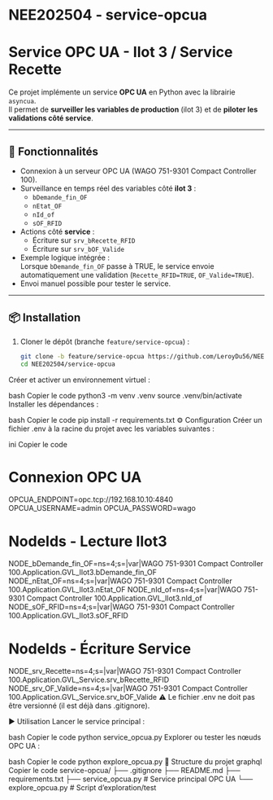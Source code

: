 # NEE202504 - service-opcua
# Service OPC UA - Ilot 3 / Service Recette

Ce projet implémente un service **OPC UA** en Python avec la librairie `asyncua`.  
Il permet de **surveiller les variables de production** (ilot 3) et de **piloter les validations côté service**.

---

## 🚀 Fonctionnalités

- Connexion à un serveur OPC UA (WAGO 751-9301 Compact Controller 100).
- Surveillance en temps réel des variables côté **ilot 3** :
  - `bDemande_fin_OF`
  - `nEtat_OF`
  - `nId_of`
  - `sOF_RFID`
- Actions côté **service** :
  - Écriture sur `srv_bRecette_RFID`
  - Écriture sur `srv_bOF_Valide`
- Exemple logique intégrée :  
  Lorsque `bDemande_fin_OF` passe à TRUE, le service envoie automatiquement une validation (`Recette_RFID=TRUE`, `OF_Valide=TRUE`).
- Envoi manuel possible pour tester le service.

---

## 📦 Installation

1. Cloner le dépôt (branche `feature/service-opcua`) :
   ```bash
   git clone -b feature/service-opcua https://github.com/LeroyDu56/NEE202504---dev.git
   cd NEE202504/service-opcua
Créer et activer un environnement virtuel :

bash
Copier le code
python3 -m venv .venv
source .venv/bin/activate
Installer les dépendances :

bash
Copier le code
pip install -r requirements.txt
⚙️ Configuration
Créer un fichier .env à la racine du projet avec les variables suivantes :

ini
Copier le code
# Connexion OPC UA
OPCUA_ENDPOINT=opc.tcp://192.168.10.10:4840
OPCUA_USERNAME=admin
OPCUA_PASSWORD=wago

# NodeIds - Lecture Ilot3
NODE_bDemande_fin_OF=ns=4;s=|var|WAGO 751-9301 Compact Controller 100.Application.GVL_Ilot3.bDemande_fin_OF
NODE_nEtat_OF=ns=4;s=|var|WAGO 751-9301 Compact Controller 100.Application.GVL_Ilot3.nEtat_OF
NODE_nId_of=ns=4;s=|var|WAGO 751-9301 Compact Controller 100.Application.GVL_Ilot3.nId_of
NODE_sOF_RFID=ns=4;s=|var|WAGO 751-9301 Compact Controller 100.Application.GVL_Ilot3.sOF_RFID

# NodeIds - Écriture Service
NODE_srv_Recette=ns=4;s=|var|WAGO 751-9301 Compact Controller 100.Application.GVL_Service.srv_bRecette_RFID
NODE_srv_OF_Valide=ns=4;s=|var|WAGO 751-9301 Compact Controller 100.Application.GVL_Service.srv_bOF_Valide
⚠️ Le fichier .env ne doit pas être versionné (il est déjà dans .gitignore).

▶️ Utilisation
Lancer le service principal :

bash
Copier le code
python service_opcua.py
Explorer ou tester les nœuds OPC UA :

bash
Copier le code
python explore_opcua.py
📄 Structure du projet
graphql
Copier le code
service-opcua/
├── .gitignore
├── README.md
├── requirements.txt
├── service_opcua.py   # Service principal OPC UA
└── explore_opcua.py   # Script d’exploration/test
